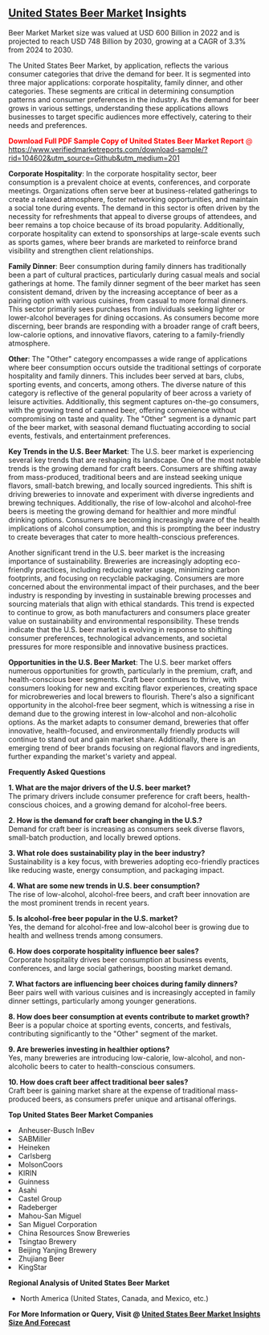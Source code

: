 <h2><a href="https://www.verifiedmarketreports.com/download-sample/?rid=104602&amp;utm_source=Github&amp;utm_medium=201" target="_blank">United States Beer Market</a> Insights</h2><p>Beer Market Market size was valued at USD 600 Billion in 2022 and is projected to reach USD 748 Billion by 2030, growing at a CAGR of 3.3% from 2024 to 2030.</p><p><p>The United States Beer Market, by application, reflects the various consumer categories that drive the demand for beer. It is segmented into three major applications: corporate hospitality, family dinner, and other categories. These segments are critical in determining consumption patterns and consumer preferences in the industry. As the demand for beer grows in various settings, understanding these applications allows businesses to target specific audiences more effectively, catering to their needs and preferences. <p><span class=""><span style="color: #ff0000;"><strong>Download Full PDF Sample Copy of United States Beer Market Report</strong> @ </span><a href="https://www.verifiedmarketreports.com/download-sample/?rid=104602&amp;utm_source=Github&amp;utm_medium=201" target="_blank">https://www.verifiedmarketreports.com/download-sample/?rid=104602&amp;utm_source=Github&amp;utm_medium=201</a></span></p></p><p><strong>Corporate Hospitality</strong>: In the corporate hospitality sector, beer consumption is a prevalent choice at events, conferences, and corporate meetings. Organizations often serve beer at business-related gatherings to create a relaxed atmosphere, foster networking opportunities, and maintain a social tone during events. The demand in this sector is often driven by the necessity for refreshments that appeal to diverse groups of attendees, and beer remains a top choice because of its broad popularity. Additionally, corporate hospitality can extend to sponsorships at large-scale events such as sports games, where beer brands are marketed to reinforce brand visibility and strengthen client relationships.</p><p><strong>Family Dinner</strong>: Beer consumption during family dinners has traditionally been a part of cultural practices, particularly during casual meals and social gatherings at home. The family dinner segment of the beer market has seen consistent demand, driven by the increasing acceptance of beer as a pairing option with various cuisines, from casual to more formal dinners. This sector primarily sees purchases from individuals seeking lighter or lower-alcohol beverages for dining occasions. As consumers become more discerning, beer brands are responding with a broader range of craft beers, low-calorie options, and innovative flavors, catering to a family-friendly atmosphere.</p><p><strong>Other</strong>: The "Other" category encompasses a wide range of applications where beer consumption occurs outside the traditional settings of corporate hospitality and family dinners. This includes beer served at bars, clubs, sporting events, and concerts, among others. The diverse nature of this category is reflective of the general popularity of beer across a variety of leisure activities. Additionally, this segment captures on-the-go consumers, with the growing trend of canned beer, offering convenience without compromising on taste and quality. The "Other" segment is a dynamic part of the beer market, with seasonal demand fluctuating according to social events, festivals, and entertainment preferences.</p><p><strong>Key Trends in the U.S. Beer Market</strong>: The U.S. beer market is experiencing several key trends that are reshaping its landscape. One of the most notable trends is the growing demand for craft beers. Consumers are shifting away from mass-produced, traditional beers and are instead seeking unique flavors, small-batch brewing, and locally sourced ingredients. This shift is driving breweries to innovate and experiment with diverse ingredients and brewing techniques. Additionally, the rise of low-alcohol and alcohol-free beers is meeting the growing demand for healthier and more mindful drinking options. Consumers are becoming increasingly aware of the health implications of alcohol consumption, and this is prompting the beer industry to create beverages that cater to more health-conscious preferences.</p><p>Another significant trend in the U.S. beer market is the increasing importance of sustainability. Breweries are increasingly adopting eco-friendly practices, including reducing water usage, minimizing carbon footprints, and focusing on recyclable packaging. Consumers are more concerned about the environmental impact of their purchases, and the beer industry is responding by investing in sustainable brewing processes and sourcing materials that align with ethical standards. This trend is expected to continue to grow, as both manufacturers and consumers place greater value on sustainability and environmental responsibility. These trends indicate that the U.S. beer market is evolving in response to shifting consumer preferences, technological advancements, and societal pressures for more responsible and innovative business practices.</p><p><strong>Opportunities in the U.S. Beer Market</strong>: The U.S. beer market offers numerous opportunities for growth, particularly in the premium, craft, and health-conscious beer segments. Craft beer continues to thrive, with consumers looking for new and exciting flavor experiences, creating space for microbreweries and local brewers to flourish. There's also a significant opportunity in the alcohol-free beer segment, which is witnessing a rise in demand due to the growing interest in low-alcohol and non-alcoholic options. As the market adapts to consumer demand, breweries that offer innovative, health-focused, and environmentally friendly products will continue to stand out and gain market share. Additionally, there is an emerging trend of beer brands focusing on regional flavors and ingredients, further expanding the market's variety and appeal.</p><p><strong>Frequently Asked Questions</strong></p><p><strong>1. What are the major drivers of the U.S. beer market?</strong><br>The primary drivers include consumer preference for craft beers, health-conscious choices, and a growing demand for alcohol-free beers.</p><p><strong>2. How is the demand for craft beer changing in the U.S.?</strong><br>Demand for craft beer is increasing as consumers seek diverse flavors, small-batch production, and locally brewed options.</p><p><strong>3. What role does sustainability play in the beer industry?</strong><br>Sustainability is a key focus, with breweries adopting eco-friendly practices like reducing waste, energy consumption, and packaging impact.</p><p><strong>4. What are some new trends in U.S. beer consumption?</strong><br>The rise of low-alcohol, alcohol-free beers, and craft beer innovation are the most prominent trends in recent years.</p><p><strong>5. Is alcohol-free beer popular in the U.S. market?</strong><br>Yes, the demand for alcohol-free and low-alcohol beer is growing due to health and wellness trends among consumers.</p><p><strong>6. How does corporate hospitality influence beer sales?</strong><br>Corporate hospitality drives beer consumption at business events, conferences, and large social gatherings, boosting market demand.</p><p><strong>7. What factors are influencing beer choices during family dinners?</strong><br>Beer pairs well with various cuisines and is increasingly accepted in family dinner settings, particularly among younger generations.</p><p><strong>8. How does beer consumption at events contribute to market growth?</strong><br>Beer is a popular choice at sporting events, concerts, and festivals, contributing significantly to the "Other" segment of the market.</p><p><strong>9. Are breweries investing in healthier options?</strong><br>Yes, many breweries are introducing low-calorie, low-alcohol, and non-alcoholic beers to cater to health-conscious consumers.</p><p><strong>10. How does craft beer affect traditional beer sales?</strong><br>Craft beer is gaining market share at the expense of traditional mass-produced beers, as consumers prefer unique and artisanal offerings.</p></p><p><strong>Top United States Beer Market Companies</strong></p><div data-test-id=""><p><li>Anheuser-Busch InBev</li><li> SABMiller</li><li> Heineken</li><li> Carlsberg</li><li> MolsonCoors</li><li> KIRIN</li><li> Guinness</li><li> Asahi</li><li> Castel Group</li><li> Radeberger</li><li> Mahou-San Miguel</li><li> San Miguel Corporation</li><li> China Resources Snow Breweries</li><li> Tsingtao Brewery</li><li> Beijing Yanjing Brewery</li><li> Zhujiang Beer</li><li> KingStar</li></p><div><strong>Regional Analysis of&nbsp;United States Beer Market</strong></div><ul><li dir="ltr"><p dir="ltr">North America&nbsp;(United States, Canada, and Mexico, etc.)</p></li></ul><p><strong>For More Information or Query, Visit @&nbsp;</strong><strong><a href="https://www.verifiedmarketreports.com/product/global-beer-market-growth-2019-2024/?utm_source=Github&amp;utm_medium=201" target="_blank">United States Beer Market Insights Size And Forecast</a></strong></p></div>
